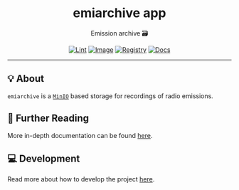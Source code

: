 <h1 align="center">emiarchive app</h1>

<div align="center">

Emission archive 🗃️

[![Lint](https://github.com/radio-aktywne/app-emiarchive/actions/workflows/lint.yaml/badge.svg)](https://github.com/radio-aktywne/app-emiarchive/actions/workflows/lint.yaml)
[![Image](https://github.com/radio-aktywne/app-emiarchive/actions/workflows/image.yaml/badge.svg)](https://github.com/radio-aktywne/app-emiarchive/actions/workflows/image.yaml)
[![Registry](https://github.com/radio-aktywne/app-emiarchive/actions/workflows/registry.yaml/badge.svg)](https://github.com/radio-aktywne/app-emiarchive/actions/workflows/registry.yaml)
[![Docs](https://github.com/radio-aktywne/app-emiarchive/actions/workflows/docs.yaml/badge.svg)](https://github.com/radio-aktywne/app-emiarchive/actions/workflows/docs.yaml)

</div>

---

## 💡 About

`emiarchive` is a [`MinIO`](https://min.io) based storage
for recordings of radio emissions.

## 📄 Further Reading

More in-depth documentation can be found
[here](https://radio-aktywne.github.io/app-emiarchive).

## 💻 Development

Read more about how to develop the project
[here](https://github.com/radio-aktywne/app-emiarchive/blob/main/CONTRIBUTING.md).
